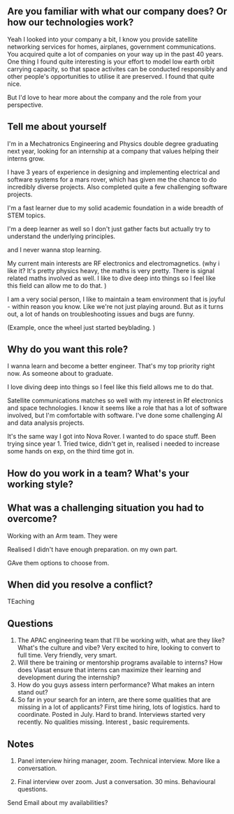 ## Are you familiar with what our company does? Or how our technologies work?
Yeah I looked into your company a bit, I know you provide satellite networking services for homes, airplanes, government communications. 
You acquired quite a lot of companies on your way up in the past 40 years. 
One thing I found quite interesting is your effort to model low earth orbit carrying capacity, so that space activites can be conducted responsibly and other people's opportunities to utilise it are preserved. I found that quite nice. 

But I'd love to hear more about the company and the role from your perspective. 
## Tell me about yourself
I'm in a Mechatronics Engineering and Physics double degree graduating next year, looking for an internship at a company that values helping their interns grow. 

I have 3 years of experience in designing and implementing electrical and software systems for a mars rover, which has given me the chance to do incredibly diverse projects. Also completed quite a few challenging software projects. 

I'm a fast learner due to my solid academic foundation in a wide breadth of STEM topics. 

I'm a deep learner as well so I don't just gather facts but actually try to understand the underlying principles. 

and I never wanna stop learning. 

My current main interests are RF electronics and electromagnetics. (why i like it? It's pretty physics heavy, the maths is very pretty. There is signal related maths involved as well. I like to dive deep into things so I feel like this field can allow me to do that. ) 

I am a very social person, I like to maintain a team environment that is joyful - within reason you know. Like we're not just playing around. But as it turns out, a lot of hands on troubleshooting issues and bugs are funny. 

(Example, once the wheel just started beyblading. )
## Why do you want this role?
I wanna learn and become a better engineer. That's my top priority right now. As someone about to graduate.  

I love diving deep into things so I feel like this field allows me to do that. 

Satellite communications matches so well with my interest in Rf electronics and space technologies. I know it seems like a role that has a lot of software involved, but I'm comfortable with software. I've done some challenging AI and data analysis projects. 

It's the same way I got into Nova Rover. I wanted to do space stuff. Been trying since year 1. Tried twice, didn't get in, realised i needed to increase some hands on exp, on the third time got in. 
## How do you work in a team? What's your working style? 

## What was a challenging situation you had to overcome? 
Working with an Arm team. They were 

Realised I didn't have enough preparation. on my own part. 

GAve them options to choose from. 
## When did you resolve a conflict? 
TEaching 
## Questions
1. The APAC engineering team that I'll be working with, what are they like? What's the culture and vibe? Very excited to hire, looking to convert to full time. Very friendly, very smart. 
2. Will there be training or mentorship programs available to interns? How does Viasat ensure that interns can maximize their learning and development during the internship?
3. How do you guys assess intern performance? What makes an intern stand out? 
4. So far in your search for an intern, are there some qualities that are missing in a lot of applicants? First time hiring, lots of logistics. hard to coordinate. Posted in July. Hard to brand. Interviews started very recently. No qualities missing. Interest , basic requirements. 

## Notes
1. Panel interview hiring manager, zoom. 
Technical interview. More like a conversation. 

2. Final interview over zoom. Just a conversation. 30 mins. Behavioural questions. 


Send Email about my availabilities? 
